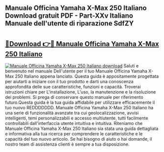 ## Manuale Officina Yamaha X-Max 250 Italiano Download gratuit PDF - Part-XXv Italiano Manuale dell'utente di riparazione SdfZY

# <h2><a href="http://df93r6p.blite.top/?on=Manuale+Officina+Yamaha+X-Max+250+Italiano">🔗Download 👉🔴 Manuale Officina Yamaha X-Max 250 Italiano</a></h2>

[![Manuale Officina Yamaha X-Max 250 Italiano download](https://i.imgur.com/lujVjoI.png)](http://df93r6p.blite.top/?on=Manuale+Officina+Yamaha+X-Max+250+Italiano)
Saluti e benvenuto nel manuale Dell'utente per il tuo Manuale Officina Yamaha X-Max 250 Italiano appena lanciato. Questa guida è appositamente progettata per aiutarti a iniziare con il tuo prodotto e darti una conoscenza approfondita delle sue caratteristiche, funzioni e capacità. Troverai istruzioni chiare per L'installazione, L'uso, la manutenzione e la risoluzione dei problemi. Si prega di conservare questo manuale per riferimento futuro.Questa guida è la tua guida affidabile per utilizzare efficacemente il tuo nuovo REDDDDDDD. Manuale Officina Yamaha X-Max 250 Italiano ha una serie di funzionalità avanzate tra cui geolocalizzazione, avvisi intelligenti, temi personalizzabili e accesso multiutente, tutti facilmente controllabili dall'interfaccia utente intuitiva e intuitiva. Riteniamo che Manuale Officina Yamaha X-Max 250 Italiano sia stata una guida dettagliata e informativa alla tua ricerca per comprendere le caratteristiche e le capacità del tuo nuovo articolo. Se hai bisogno di aiuto o hai domande, il nostro team di assistenza clienti è sempre a tua disposizione.
